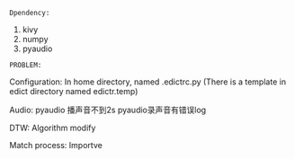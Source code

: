 ~~~~~~~~~~~~~
Dpendency:
~~~~~~~~~~~~~
1. kivy
2. numpy
3. pyaudio



~~~~~~~~~~~~~
PROBLEM:
~~~~~~~~~~~~~

Configuration:
    In home directory, named .edictrc.py
    (There is a template in edict directory named edictr.temp)


Audio:
    pyaudio 播声音不到2s
    pyaudio录声音有错误log

DTW:
    Algorithm modify

Match process:
    Importve







